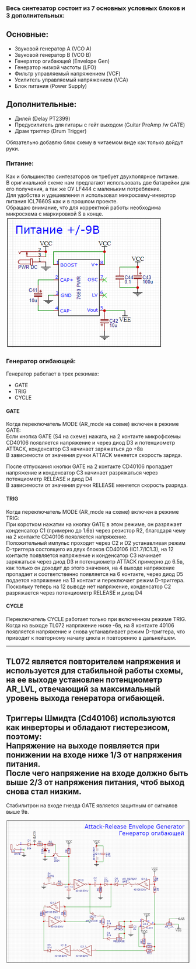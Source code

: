### Весь синтезатор состоит из 7 основных условных блоков и 3 дополнительных:

## Основные:
* Звуковой генератор A (VCO A)
* Звуковой генератор B (VCO B)
* Генератор огибающей (Envelope Gen)
* Генератор низкой частоты (LFO)
* Фильтр управляемый напряжением (VCF)
* Усилитель управляемый напряжением (VCA)
* Блок питания (Power Supply)

## Дополнительные:
* Дилей (Delay PT2399)
* Предусилитель для гитары с гейт выходом (Guitar PreAmp /w GATE)
* Драм триггер (Drum Trigger)

Обязательно добавлю блок схему в читаемом виде как только дойдут руки.


### Питание:
Как и большинство синтезаторов он требует двухполярное питание.<br>
В оригинальной схеме нам предлагают использовать две батарейки для его получения, а так же ОУ LF444 с маленьким потребление.<br>
Для удобства и удешевления я использовал микросхему-инвертор питания ICL7660S как и в прошлом проекте.<br>
Обращаю внимание, что для корректной работы необходима микросхема с маркировкой S в конце.
![Power](../Schematic/Power%20Supply.png)

### Генератор огибающей:
Генератор работает в трех режимах:
* GATE
* TRIG
* CYCLE

#### GATE
Когда переключатель MODE (AR_mode на схеме) включен в режиме GATE:<br>
Если кнопка GATE (S4 на схеме) нажата, на 2 контакте микрофсхемы CD40106 появляется напряжение и через диод D3 и потенциометр ATTACK,  конденсатор C3 начинает заряжаться до +8в<br>
В зависимости от значения ручки ATTACK меняется скорость заряда. <p>
После отпускания кнопки GATE на 2 контакте CD40106 пропадает напряжение и конденсатор C3 начинает разряжаться через потенциометр RELEASE и диод D4 <br>
В зависимости от значения ручки RELEASE меняется скорость разряда.<p>

#### TRIG
Когда переключатель MODE (AR_mode на схеме) включен в режиме TRIG:<br>
При коротком нажатии на кнопку GATE в этом режиме, он разряжает конденсатор C1 (примерно до 1.6в) через резистор R2, благодаря чему на 2 контакте CD40106 появляется напряжение.<br>
Положительный импульс проходит через C2 и D2 устанавливая режим D-триггера состоящего из двух блоков CD40106 (IC1.7/IC1.3), на 12 контакте появляется напряжение и конденсатор C3 начинает заряжаться через диод D3 и потенциометр ATTACK примерно до 6.5в, как только он доходит до этого значения, на 4 выходе напряжение пропадает и соответственно появляется на 6 контакте, через диод D5 подается напряжение на 13 контакт и переключает режим D-триггера.<br>
Поскольку теперь на 12 выводе нет напряжение, конденсатор C2 разряжается через потенциометр RELEASE и диод D4<p>

#### CYCLE
Переключатель CYCLE работает только при включенном режиме TRIG.<br>
Когда на выходе TL072 напряжение ниже -6в, на 8 контакте 40106 появляется напряжение и снова устанавливает режим D-триггера, что приводит к повторному началу цикла и повторению в дальнейшем.<br>

------------------------------------
TL072 является повторителем напряжения и используется для стабильной работы схемы, на ее выходе установлен потенциометр AR_LVL, отвечающий за максимальный уровень выхода генератора огибающей.<br>
------------------------------------
Триггеры Шмидта (Cd40106) используются как инверторы и обладают гистерезисом, поэтому:<br>
Напряжение на выходе появляется при понижении на входе ниже 1/3 от напряжения питания.<br>
После чего напряжение на входе должно быть выше 2/3 от напряжения питания, чтоб выход снова стал низким.<br>
------------------------------------
Стабилитрон на входе гнезда GATE является защитным от сигналов выше 9в.<br>

![Envelope](../Schematic/Envelope%20Gen.png)


